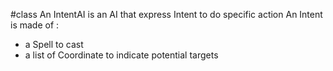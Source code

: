 #class 
An IntentAI is an AI that express Intent to do specific action
An Intent is made of :
- a Spell to cast
- a list of Coordinate to indicate potential targets
